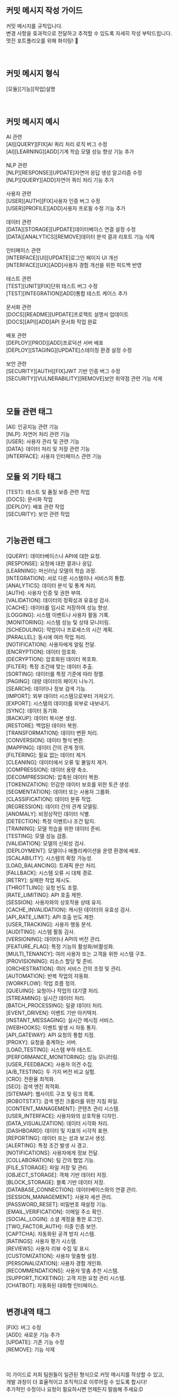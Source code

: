 ## 커밋 메시지 작성 가이드
커밋 메시지를 규칙입니다. <br>
변경 사항을 효과적으로 전달하고 추적할 수 있도록 자세히 작성 부탁드립니다.<br>
멋진 포트폴리오를 위해 화이팅! 🎈
<br><br><br>

## 커밋 메시지 형식
[모듈][기능][작업]설명<br><br><br>

## 커밋 메시지 예시
AI 관련<br>
[AI][QUERY][FIX]AI 쿼리 처리 로직 버그 수정<br>
[AI][LEARNING][ADD]기계 학습 모델 성능 향상 기능 추가<br><br>
NLP 관련<br>
[NLP][RESPONSE][UPDATE]자연어 응답 생성 알고리즘 수정<br>
[NLP][QUERY][ADD]자연어 쿼리 처리 기능 추가<br><br>
사용자 관련<br>
[USER][AUTH][FIX]사용자 인증 버그 수정<br>
[USER][PROFILE][ADD]사용자 프로필 수정 기능 추가<br><br>
데이터 관련<br>
[DATA][STORAGE][UPDATE]데이터베이스 연결 설정 수정<br>
[DATA][ANALYTICS][REMOVE]데이터 분석 결과 리포트 기능 삭제<br><br>
인터페이스 관련<br>
[INTERFACE][UI][UPDATE]로그인 페이지 UI 개선<br>
[INTERFACE][UX][ADD]사용자 경험 개선을 위한 피드백 반영<br><br>
테스트 관련<br>
[TEST][UNIT][FIX]단위 테스트 버그 수정<br>
[TEST][INTEGRATION][ADD]통합 테스트 케이스 추가<br><br>
문서화 관련<br>
[DOCS][README][UPDATE]프로젝트 설명서 업데이트<br>
[DOCS][API][ADD]API 문서화 작업 완료<br><br>
배포 관련<br>
[DEPLOY][PROD][ADD]프로덕션 서버 배포<br>
[DEPLOY][STAGING][UPDATE]스테이징 환경 설정 수정<br><br>
보안 관련<br>
[SECURITY][AUTH][FIX]JWT 기반 인증 버그 수정<br>
[SECURITY][VULNERABILITY][REMOVE]보안 취약점 관련 기능 삭제<br><br><br>

## 모듈 관련 태그
[AI]: 인공지능 관련 기능<br>
[NLP]: 자연어 처리 관련 기능<br>
[USER]: 사용자 관리 및 관련 기능<br>
[DATA]: 데이터 처리 및 저장 관련 기능<br>
[INTERFACE]: 사용자 인터페이스 관련 기능<br>
## 모듈 외 기타 태그
[TEST]: 테스트 및 품질 보증 관련 작업<br>
[DOCS]: 문서화 작업<br>
[DEPLOY]: 배포 관련 작업<br>
[SECURITY]: 보안 관련 작업<br><br>

## 기능관련 태그
[QUERY]: 데이터베이스나 API에 대한 요청.<br>
[RESPONSE]: 요청에 대한 결과나 응답.<br>
[LEARNING]: 머신러닝 모델의 학습 과정.<br>
[INTEGRATION]: 서로 다른 시스템이나 서비스의 통합.<br>
[ANALYTICS]: 데이터 분석 및 통계 처리.<br>
[AUTH]: 사용자 인증 및 권한 부여.<br>
[VALIDATION]: 데이터의 정확성과 유효성 검사.<br>
[CACHE]: 데이터를 임시로 저장하여 성능 향상.<br>
[LOGGING]: 시스템 이벤트나 사용자 활동 기록.<br>
[MONITORING]: 시스템 성능 및 상태 모니터링.<br>
[SCHEDULING]: 작업이나 프로세스의 시간 계획.<br>
[PARALLEL]: 동시에 여러 작업 처리.<br>
[NOTIFICATION]: 사용자에게 알림 전달.<br>
[ENCRYPTION]: 데이터 암호화.<br>
[DECRYPTION]: 암호화된 데이터 복호화.<br>
[FILTER]: 특정 조건에 맞는 데이터 추출.<br>
[SORTING]: 데이터를 특정 기준에 따라 정렬.<br>
[PAGING]: 대량 데이터의 페이지 나누기.<br>
[SEARCH]: 데이터나 정보 검색 기능.<br>
[IMPORT]: 외부 데이터 시스템으로부터 가져오기.<br>
[EXPORT]: 시스템의 데이터를 외부로 내보내기.<br>
[SYNC]: 데이터 동기화.<br>
[BACKUP]: 데이터 복사본 생성.<br>
[RESTORE]: 백업된 데이터 복원.<br>
[TRANSFORMATION]: 데이터 변환 처리.<br>
[CONVERSION]: 데이터 형식 변환.<br>
[MAPPING]: 데이터 간의 관계 정의.<br>
[FILTERING]: 필요 없는 데이터 제거.<br>
[CLEANING]: 데이터에서 오류 및 불일치 제거.<br>
[COMPRESSION]: 데이터 용량 축소.<br>
[DECOMPRESSION]: 압축된 데이터 복원.<br>
[TOKENIZATION]: 민감한 데이터 보호를 위한 토큰 생성.<br>
[SEGMENTATION]: 데이터 또는 사용자 그룹화.<br>
[CLASSIFICATION]: 데이터 분류 작업.<br>
[REGRESSION]: 데이터 간의 관계 모델링.<br>
[ANOMALY]: 비정상적인 데이터 식별.<br>
[DETECTION]: 특정 이벤트나 조건 탐지.<br>
[TRAINING]: 모델 학습을 위한 데이터 준비.<br>
[TESTING]: 모델 성능 검증.<br>
[VALIDATION]: 모델의 신뢰성 검사.<br>
[DEPLOYMENT]: 모델이나 애플리케이션을 운영 환경에 배포.<br>
[SCALABILITY]: 시스템의 확장 가능성.<br>
[LOAD_BALANCING]: 트래픽 분산 처리.<br>
[FALLBACK]: 시스템 오류 시 대체 경로.<br>
[RETRY]: 실패한 작업 재시도.<br>
[THROTTLING]: 요청 빈도 조절.<br>
[RATE_LIMITING]: API 호출 제한.<br>
[SESSION]: 사용자와의 상호작용 상태 유지.<br>
[CACHE_INVALIDATION]: 캐시된 데이터의 유효성 검사.<br>
[API_RATE_LIMIT]: API 호출 빈도 제한.<br>
[USER_TRACKING]: 사용자 행동 분석.<br>
[AUDITING]: 시스템 활동 감사.<br>
[VERSIONING]: 데이터나 API의 버전 관리.<br>
[FEATURE_FLAG]: 특정 기능의 활성화/비활성화.<br>
[MULTI_TENANCY]: 여러 사용자 또는 고객을 위한 시스템 구조.<br>
[PROVISIONING]: 리소스 할당 및 준비.<br>
[ORCHESTRATION]: 여러 서비스 간의 조정 및 관리.<br>
[AUTOMATION]: 반복 작업의 자동화.<br>
[WORKFLOW]: 작업 흐름 정의.<br>
[QUEUING]: 요청이나 작업의 대기열 처리.<br>
[STREAMING]: 실시간 데이터 처리.<br>
[BATCH_PROCESSING]: 일괄 데이터 처리.<br>
[EVENT_DRIVEN]: 이벤트 기반 아키텍처.<br>
[INSTANT_MESSAGING]: 실시간 메시징 서비스.<br>
[WEBHOOKS]: 이벤트 발생 시 자동 통지.<br>
[API_GATEWAY]: API 요청의 통합 지점.<br>
[PROXY]: 요청을 중계하는 서버.<br>
[LOAD_TESTING]: 시스템 부하 테스트.<br>
[PERFORMANCE_MONITORING]: 성능 모니터링.<br>
[USER_FEEDBACK]: 사용자 의견 수집.<br>
[A/B_TESTING]: 두 가지 버전 비교 실험.<br>
[CRO]: 전환율 최적화.<br>
[SEO]: 검색 엔진 최적화.<br>
[SITEMAP]: 웹사이트 구조 및 링크 목록.<br>
[ROBOTSTXT]: 검색 엔진 크롤러를 위한 지침 파일.<br>
[CONTENT_MANAGEMENT]: 콘텐츠 관리 시스템.<br>
[USER_INTERFACE]: 사용자와의 상호작용 디자인.<br>
[DATA_VISUALIZATION]: 데이터 시각화 처리.<br>
[DASHBOARD]: 데이터 및 지표의 시각적 표현.<br>
[REPORTING]: 데이터 또는 성과 보고서 생성.<br>
[ALERTING]: 특정 조건 발생 시 경고.<br>
[NOTIFICATIONS]: 사용자에게 정보 전달.<br>
[COLLABORATION]: 팀 간의 협업 기능.<br>
[FILE_STORAGE]: 파일 저장 및 관리.<br>
[OBJECT_STORAGE]: 객체 기반 데이터 저장.<br>
[BLOCK_STORAGE]: 블록 기반 데이터 저장.<br>
[DATABASE_CONNECTION]: 데이터베이스와의 연결 관리.<br>
[SESSION_MANAGEMENT]: 사용자 세션 관리.<br>
[PASSWORD_RESET]: 비밀번호 재설정 기능.<br>
[EMAIL_VERIFICATION]: 이메일 주소 확인.<br>
[SOCIAL_LOGIN]: 소셜 계정을 통한 로그인.<br>
[TWO_FACTOR_AUTH]: 이중 인증 보안.<br>
[CAPTCHA]: 자동화된 공격 방지 시스템.<br>
[RATINGS]: 사용자 평가 시스템.<br>
[REVIEWS]: 사용자 리뷰 수집 및 표시.<br>
[CUSTOMIZATION]: 사용자 맞춤형 설정.<br>
[PERSONALIZATION]: 사용자 경험 개인화.<br>
[RECOMMENDATIONS]: 사용자 맞춤 추천 시스템.<br>
[SUPPORT_TICKETING]: 고객 지원 요청 관리 시스템.<br>
[CHATBOT]: 자동화된 대화형 인터페이스.<br><br>

## 변경내역 태그
[FIX]: 버그 수정<br>
[ADD]: 새로운 기능 추가<br>
[UPDATE]: 기존 기능 수정<br>
[REMOVE]: 기능 삭제<br><br><br>


이 가이드로 저희 팀원들이 일관된 형식으로 커밋 메시지를 작성할 수 있고, <br>
개발 과정이 더 효율적이고 조직적으로 이루어질 수 있도록 합시다! <br>
추가적인 수정이나 요청이 필요하시면 언제든지 말씀해 주세요:D <br>
